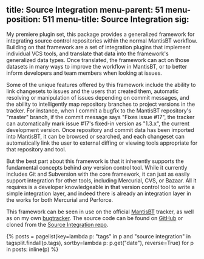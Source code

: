 title: Source Integration
menu-parent: 51
menu-position: 511
menu-title: Source Integration
sig:
---

My premiere plugin set, this package provides a generalized framework for integrating source control
repositories within the normal MantisBT workflow.  Building on that framework are a set of integration
plugins that implement individual VCS tools, and translate that data into the framework's generalized
data types.  Once translated, the framework can act on those datasets in many ways to improve the workflow
in MantisBT, or to better inform developers and team members when looking at issues.

Some of the unique features offered by this framework include the ability to link changesets to issues and
the users that created them, automatic resolving or manipulation of issues depending on commit messages, and
the ability to intelligently map repository branches to project versions in the tracker.  For instance, when
I commit a bugfix to the MantisBT repository's "master" branch, if the commit message says "Fixes issue #17",
the tracker can automatically mark issue #17's fixed-in version as "1.3.x", the current development version.
Once repository and commit data has been imported into MantisBT, it can be browsed or searched, and each
changeset can automatically link the user to external diffing or viewing tools appropriate for that
repository and tool.

But the best part about this framework is that it inherently supports the fundamental concepts behind *any*
version control tool.  While it currently includes Git and Subversion with the core framework, it can just as
easily support integration for other tools, including Mercurial, CVS, or Bazaar.  All it requires is a
developer knowledgeable in that version control tool to write a simple integration layer, and indeed there
is already an integration layer in the works for both Mercurial and Perforce.

This framework can be seen in use on the official [MantisBT][] tracker, as well as on my own [bugtracker][].
The source code can be found on [GitHub][] or cloned from the [Source Integration repo][sourcerepo].

{%
posts = pagelist(key=lambda p: "tags" in p and "source integration" in tagsplit.findall(p.tags), sortby=lambda p: p.get("date"), reverse=True)
for p in posts:
	inline(p)
%}

[mantisbt]: http://www.mantisbt.org/ "Mantis Bug Tracker"
[mantisforge]: http://git.mantisforge.org/ "MantisForge"
[github]: http://github.com "GitHub"
[bugtracker]: http://leetcode.net/mantis/ "LeetCode.net Bugtracker"
[sourcerepo]: http://github.com/mantisbt-plugins/source-integration/ "Source Integration Repository"

